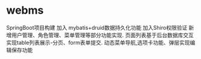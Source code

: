 # webms
SpringBoot项目构建
加入 mybatis+druid数据持久化功能
加入Shiro权限验证
新增用户管理、角色管理、菜单管理等部分功能实现.
页面列表基于后台数据库交互实现table列表展示-分页、form表单提交.
动态菜单导航,选项卡功能、弹层实现编辑保存功能
